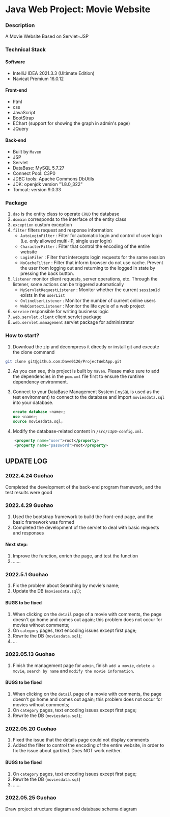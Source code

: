 # Java Web Project: Movie Website

### Description
A Movie Website Based on Servlet+JSP

### Technical Stack
#### Software
- IntelliJ IDEA 2021.3.3 (Ultimate Edition)
- Navicat Premium 16.0.12
#### Front-end
- html
- css
- JavaScript
- BootStrap
- EChart (support for showing the graph in admin's page)
- JQuery
#### Back-end
- Built by `Maven`
- JSP
- Servlet
- DataBase: MySQL 5.7.27
- Connect Pool: C3P0
- JDBC tools: Apache Commons DbUtils
- JDK: openjdk version "1.8.0_322"
- Tomcat: version 9.0.33



### Package
1. `dao` is  the entity class to operate `CRUD` the database
2. `domain` corresponds to the interface of the entity class
3. `exception` custom exception
4. `filter` filters request and response information:
   - `AutoLoginFilter` : Filter for automatic login and control of user login (i.e. only allowed multi-IP, single user login)
   - `CharacterFilter` : Filter that control the encoding of the entire website
   - `LoginFiler` : Filter that intercepts login requests for the same session
   - `NoCacheFilter` : Filter that inform browser do not use cache. Prevent the user from logging out and returning to the logged in state by pressing the back button.
5. `listener` monitor client requests, server operations, etc. Through the listener, some actions can be triggered automatically
   - `MyServletRequestListener` : Monitor whether the current `sessionId` exists in the `userList`
   - `OnlineUserListener` : Monitor the number of current online users
   - `WebContextListener` : Monitor the life cycle of a web project
6. `service` responsible for writing business logic
7. `web.servlet.client` client servlet package
8. `web.servlet.management` servlet package for administrator

### How to start?
1. Download the zip and decompress it directly or install git and execute the clone command
```bash
git clone git@github.com:Dave0126/ProjectWebApp.git
```
2. As you can see, this project is built by `maven`. Please make sure to add the dependencies in the `pom.xml` file first to ensure the runtime dependency environment.

3. Connect to your DataBase Management System ( `mySQL` is used as the test environment) to connect to the database and import `moviesdata.sql` into your database.

   ```sql
   create database <name>;
   use <name>;
   source moviesdata.sql;
   ```

4. Modify the database-related content in `/src/c3p0-config.xml`.
```xml
    <property name="user">root</property>
    <property name="password">root</property>
```

## UPDATE LOG


### 2022.4.24 Guohao

Completed the development of the back-end program framework, and the test results were good



### 2022.4.29 Guohao

1. Used the bootstrap framework to build the front-end page, and the basic framework was formed
2. Completed the development of the servlet to deal with basic requests and responses

#### Next step:

1. Improve the function, enrich the page, and test the function
2. ......

### 2022.5.1 Guohao

1. Fix the problem about Searching by movie's name;
3. Update the DB (`moviesdata.sql`); 

#### BUGS to be fixed
1. When clicking on the `detail` page of a movie with comments, the page doesn't go home and comes out again; this problem does not occur for movies without comments;
2. On `category` pages, text encoding issues except first page;
3. Rewrite the DB (`moviesdata.sql`);
4. ...



### 2022.05.13 Guohao

1. Finish the management page for `admin`, finish `add a movie`, `delete a movie`, `search by name` and `modify the movie information`.

#### BUGS to be fixed

1. When clicking on the `detail` page of a movie with comments, the page doesn't go home and comes out again; this problem does not occur for movies without comments;
2. On `category` pages, text encoding issues except first page;
3. Rewrite the DB (`moviesdata.sql`);



### 2022.05.20 Guohao

1. Fixed the issue that the details page could not display comments
2. Added the filter to control the encoding of the entire website, in order to fix the issue about garbled. Does NOT work neither.

#### BUGS to be fixed

1. On `category` pages, text encoding issues except first page;
2. Rewrite the DB (`moviesdata.sql`)
3. ......

### 2022.05.25 Guohao

Draw project structure diagram and database schema diagram